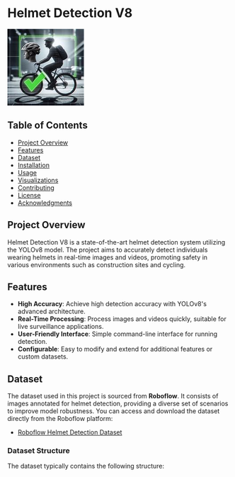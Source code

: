 # Helmet Detection V8

![Helmet Detection](https://github.com/NightPrinceY/Helmet-V8/blob/main/OIG4.jpeg) <!-- Replace with your own image -->

## Table of Contents

- [Project Overview](#project-overview)
- [Features](#features)
- [Dataset](#dataset)
- [Installation](#installation)
- [Usage](#usage)
- [Visualizations](#visualizations)
- [Contributing](#contributing)
- [License](#license)
- [Acknowledgments](#acknowledgments)

## Project Overview

Helmet Detection V8 is a state-of-the-art helmet detection system utilizing the YOLOv8 model. The project aims to accurately detect individuals wearing helmets in real-time images and videos, promoting safety in various environments such as construction sites and cycling.

## Features

- **High Accuracy**: Achieve high detection accuracy with YOLOv8's advanced architecture.
- **Real-Time Processing**: Process images and videos quickly, suitable for live surveillance applications.
- **User-Friendly Interface**: Simple command-line interface for running detection.
- **Configurable**: Easy to modify and extend for additional features or custom datasets.

## Dataset

The dataset used in this project is sourced from **Roboflow**. It consists of images annotated for helmet detection, providing a diverse set of scenarios to improve model robustness. You can access and download the dataset directly from the Roboflow platform:

- [Roboflow Helmet Detection Dataset](https://universe.roboflow.com/yahya-muhammad-alnwsany/helmet-xhkfl) <!-- Replace with actual dataset URL -->

### Dataset Structure

The dataset typically contains the following structure:

